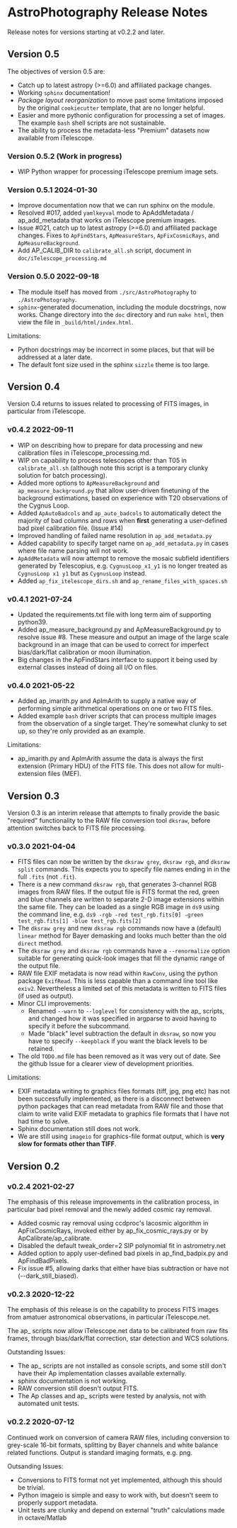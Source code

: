 # AstroPhotography Release Notes

Release notes for versions starting at v0.2.2 and later.

## Version 0.5

The objectives of version 0.5 are:

- Catch up to latest astropy (>=6.0) and affiliated package changes.
- Working `sphinx` documentation!
- *Package layout reorganization* to move past some limitations imposed
  by the original `cookiecutter` template, that are no longer helpful.
- Easier and more pythonic configuration for processing a set of images.
  The example `bash` shell scripts are not sustainable.
- The ability to process the metadata-less "Premium" datasets now 
  available from iTelescope.

### Version 0.5.2 (Work in progress)

- WIP Python wrapper for processing iTelescope premium image sets.

### Version 0.5.1 2024-01-30

- Improve documentation now that we can run sphinx on the module.
- Resolved #017, added `yamlkeyval` mode to ApAddMetadata / ap_add_metadata
  that works on iTelescope premium images. 
- Issue #021, catch up to latest astropy (>=6.0) and affiliated package changes.
  Fixes to `ApFindStars`, `ApMeasureStars`, `ApFixCosmicRays`, and
  `ApMeasureBackground`.
- Add AP_CALIB_DIR to `calibrate_all.sh` script, document in `doc/iTelescope_processing.md`

### Version 0.5.0 2022-09-18

- The module itself has moved from `./src/AstroPhotography` to `./AstroPhotography`.
- `sphinx`-generated documenation, including the module docstrings, now
  works. Change directory into the `doc` directory and run `make html`,
  then view the file in `_build/html/index.html`.

Limitations:

- Python docstrings may be incorrect in some places, but that will be 
  addressed at a later date.
- The default font size used in the sphinx `sizzle` theme is too large.

## Version 0.4

Version 0.4 returns to issues related to processing of FITS images,
in particular from iTelescope.

### v0.4.2 2022-09-11

- WIP on describing how to prepare for data processing and new calibration
  files in iTelescope_processing.md.
- WIP on capability to process telescopes other than T05 in 
  `calibrate_all.sh` (although note this script is a temporary clunky
  solution for batch processing).
- Added more options to `ApMeasureBackground` and `ap_measure_background.py`
  that allow user-driven finetuning of the background estimations, based
  on experience with T20 observations of the Cygnus Loop.
- Added `ApAutoBadcols` and `ap_auto_badcols` to automatically detect
  the majority of bad columns and rows when **first** generating a
  user-defined bad pixel calibration file. (Issue #14)
- Improved handling of failed name resolution in `ap_add_metadata.py`
- Added capability to specify target name on `ap_add_metadata.py` in
  cases where file name parsing will not work.
- `ApAddMetadata` will now attempt to remove the mosaic subfield 
  identifiers generated by Telescopius, e.g. `CygnusLoop_x1_y1` is no
  longer treated as `CygnusLoop x1 y1` but as `CygnusLoop` instead.
- Added `ap_fix_itelescope_dirs.sh` and `ap_rename_files_with_spaces.sh`

### v0.4.1 2021-07-24

- Updated the requirements.txt file with long term aim of supporting python39.
- Added ap_measure_background.py and ApMeasureBackground.py to resolve
  issue #8. These measure and output an image of the large scale 
  background in an image that can be used to correct for imperfect 
  bias/dark/flat calibration or moon illumination. 
- Big changes in the ApFindStars interface to support it being used by
  external classes instead of doing all I/O on files.

### v0.4.0 2021-05-22

- Added ap_imarith.py and ApImArith to supply a native way of performing
  simple arithmetical operations on one or two FITS files.
- Added example `bash` driver scripts that can process multiple images
  from the observation of a single target. They're somewhat clunky to 
  set up, so they're only provided as an example.
  
Limitations:
- ap_imarith.py and ApImArith assume the data is always the first 
  extension (Primary HDU) of the FITS file. This does not allow for 
  multi-extension files (MEF).

## Version 0.3

Version 0.3 is an interim release that attempts to finally provide
the basic "required" functionality to the RAW file conversion 
tool `dksraw`, before attention switches back to FITS file processing.  

### v0.3.0 2021-04-04

- FITS files can now be written by the `dksraw grey`, `dksraw rgb`,
  and `dksraw split` commands. This expects you to specify file names 
  ending in in the full `.fits` (not `.fit`).
- There is a new command `dksraw rgb`, that generates 3-channel RGB
  images from RAW files. If the output file is FITS format the red,
  green and blue channels are written to separate 2-D image extensions
  within the same file. They can be loaded as a single RGB image in
  `ds9` using the command line, e.g. 
  `ds9 -rgb -red test_rgb.fits[0] -green test_rgb.fits[1] -blue test_rgb.fits[2]`
- The `dksraw grey` and new `dksraw rgb` commands now have a (default)
  `linear` method for Bayer demasking and looks much better than the 
  old `direct` method.
- The `dksraw grey` and `dksraw rgb` commands have a `--renormalize` 
  option suitable for generating quick-look images that fill the dynamic 
  range of the output file.
- RAW file EXIF metadata is now read within `RawConv`, using the python 
  package `ExifRead`. This is less capable than a command line tool like 
  `exiv2`. Nevertheless a limited set of this metadata is written to 
  FITS files (if used as output).  
- Minor CLI improvements: 
  - Renamed `--warn` to `--loglevel` for consistency with the ap_ scripts,
    and changed how it was specified in argparse to avoid having to specify
    it before the subcommand.
  - Made "black" level subtraction the default in `dksraw`, so now you have
    to specify `--keepblack` if you want the black levels to be retained.
- The old `TODO.md` file has been removed as it was very out of date. See
  the github Issue for a clearer view of development priorities.

Limitations:

- EXIF metadata writing to graphics files formats (tiff, jpg, png etc)
  has not been successfully implemented, as there is a disconnect 
  between python packages that can read metadata from RAW file and those
  that claim to write valid EXIF metadata to graphics file formats
  that I have not had time to solve.
- Sphinx documentation still does not work.
- We are still using `imageio` for graphics-file format output, which is
  **very slow for formats other than TIFF**. 

## Version 0.2

### v0.2.4 2021-02-27

The emphasis of this release improvements in the calibration process,
in particular bad pixel removal and the newly added cosmic ray removal.

- Added cosmic ray removal using ccdproc's lacosmic algorithm in 
  ApFixCosmicRays, invoked either by ap_fix_cosmic_rays.py or by
  ApCalibrate/ap_calibrate.
- Disabled the default tweak_order=2 SIP polynomial fit in astrometry.net
- Added option to apply user-defined bad pixels in ap_find_badpix.py and
  ApFindBadPixels.
- Fix issue #5, allowing darks that either have bias subtraction or
  have not (--dark_still_biased).

### v0.2.3 2020-12-22

The emphasis of this release is on the capability to process FITS images
from amatuer astronomical observations, in particular iTelescope.net.

The ap_ scripts now allow iTelescope.net data to be calibrated from raw
fits frames, through bias/dark/flat correction, star detection and WCS
solutions.

Outstanding Issues:
- The ap_ scripts are not installed as console scripts, and some still
  don't have their Ap implementation classes available externally.
- sphinx documentation is not working.
- RAW conversion still doesn't output FITS.
- The Ap classes and ap_ scripts were tested by analysis, not with 
  automated unit tests.

### v0.2.2 2020-07-12

Continued work on conversion of camera RAW files, including conversion
to grey-scale 16-bit formats, splitting by Bayer channels and white 
balance related functions. Output is standard imaging formats, e.g. png.

Outsanding Issues:
- Conversions to FITS format not yet implemented, although this should
  be trivial.
- Python imageio is simple and easy to work with, but doesn't seem to
  properly support metadata.
- Unit tests are clunky and depend on external "truth" calculations 
  made in octave/Matlab

